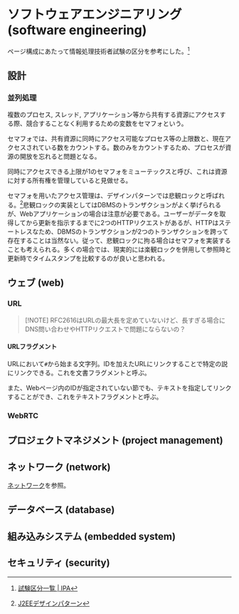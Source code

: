 # ソフトウェアエンジニアリング (software engineering)

ページ構成にあたって情報処理技術者試験の区分を参考にした。[^ipa_shiken]
[^ipa_shiken]: [試験区分一覧 | IPA](https://www.ipa.go.jp/shiken/kubun/list.html)

## 設計

### 並列処理

複数のプロセス, スレッド, アプリケーション等から共有する資源にアクセスする際、競合することなく利用するための変数をセマフォという。

セマフォでは、共有資源に同時にアクセス可能なプロセス等の上限数と、現在アクセスされている数をカウントする。数のみをカウントするため、プロセスが資源の開放を忘れると問題となる。

同時にアクセスできる上限が1のセマフォをミューテックスと呼び、これは資源に対する所有権を管理していると見做せる。

セマフォを用いたアクセス管理は、デザインパターンでは悲観ロックと呼ばれる。[^oreilly_j2ee]悲観ロックの実装としてはDBMSのトランザクションがよく挙げられるが、Webアプリケーションの場合は注意が必要である。ユーザーがデータを取得してから更新を指示するまでに2つのHTTPリクエストがあるが、HTTPはステートレスなため、DBMSのトランザクションが2つのトランザクションを跨って存在することは当然ない。従って、悲観ロックに拘る場合はセマフォを実装することも考えられる。多くの場合では、現実的には楽観ロックを併用して参照時と更新時でタイムスタンプを比較するのが良いと思われる。
[^oreilly_j2ee]: [J2EEデザインパターン](https://amzn.to/3WgjCDz)

## ウェブ (web)

### URL

> [!NOTE] RFC2616はURLの最大長を定めていないけど、長すぎる場合にDNS問い合わせやHTTPリクエストで問題にならないの？

#### URLフラグメント

URLにおいて`#`から始まる文字列。IDを加えたURLにリンクすることで特定の説にリンクできる。これを文書フラグメントと呼ぶ。

また、Webページ内のIDが指定されていない節でも、テキストを指定してリンクすることができ、これをテキストフラグメントと呼ぶ。

<!-- https://zenn.dev/amane/articles/9bde38881f8fbb -->

### WebRTC

## プロジェクトマネジメント (project management)

## ネットワーク (network)

[ネットワーク](../computer-science/network/README.md)を参照。

## データベース (database)

## 組み込みシステム (embedded system)

## セキュリティ (security)
